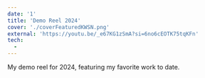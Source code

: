 ```yaml
---
date: '1'
title: 'Demo Reel 2024'
cover: './coverFeaturedKWSN.png'
external: 'https://youtu.be/_e67KG1zSmA?si=6no6cEOTK75tqKFn'
tech:
  -
---
```


My demo reel for 2024, featuring my favorite work to date.
